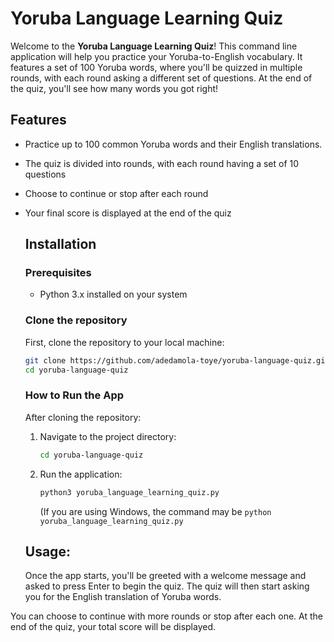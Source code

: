 # Yoruba Language Learning Quiz
Welcome to the **Yoruba Language Learning Quiz**! This command line application will help you practice your Yoruba-to-English vocabulary. It features a set of 100 Yoruba words, where you'll be quizzed in multiple rounds, with each round asking a different set of questions. At the end of the quiz, you'll see how many words you got right!

## Features
- Practice up to 100 common Yoruba words and their English translations.
- The quiz is divided into rounds, with each round having a set of 10 questions
- Choose to continue or stop after each round
- Your final score is displayed at the end of the quiz

  ## Installation
  ### Prerequisites
  - Python 3.x installed on your system

  ### Clone the repository
  First, clone the repository to your local machine:
  ```bash
  git clone https://github.com/adedamola-toye/yoruba-language-quiz.git
  cd yoruba-language-quiz
  ```


  ### How to Run the App
  After cloning the repository:
  1. Navigate to the project directory:
     ```bash
     cd yoruba-language-quiz
     ```
  3. Run the application:
     ```bash
     python3 yoruba_language_learning_quiz.py
     ```
     (If you are using Windows, the command may be `python yoruba_language_learning_quiz.py`

  ## Usage:
  Once the app starts, you'll be greeted with a welcome message and asked to press Enter to begin the quiz. The quiz will then start asking you for the English translation of Yoruba words.

You can choose to continue with more rounds or stop after each one. At the end of the quiz, your total score will be displayed.

  
